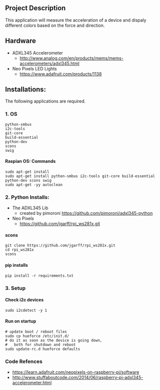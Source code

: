 ## Project Description
This application will measure the acceleration of a device and dispaly different colors based on the force and direction. 

## Hardware
* ADXL345 Accelerometer 
	* http://www.analog.com/en/products/mems/mems-accelerometers/adxl345.html
* Neo Pixels LED Lights
	* https://www.adafruit.com/products/1138


## Installations:
The following applications are required.
### 1. OS 

    python-smbus
    i2c-tools
    git-core
    build-essential
    python-dev
    scons
    swig
    
#### Raspian OS: Commands

    sudo apt-get install 
    sudo apt-get install python-smbus i2c-tools git-core build-essential python-dev scons swig
    sudo apt-get -yy autoclean
 
### 2. Python Installs:
* The ADXL345 Lib 
	* created by pimoroni https://github.com/pimoroni/adxl345-python
* Neo Pixels
	* https://github.com/jgarff/rpi_ws281x.git

#### scons
    git clone https://github.com/jgarff/rpi_ws281x.git
    cd rpi_ws281x
    scons

#### pip installs
	pip install -r requirements.txt


### 3. Setup

#### Check i2c devices
    sudo i2cdetect -y 1
    
#### Run on startup
    # update boot / reboot files
    sudo cp hueforce /etc/init.d/
    # do it as soon as the device is going down,
    #   both for shutdown and reboot
    sudo update-rc.d hueforce defaults
    
### Code Refences
* https://learn.adafruit.com/neopixels-on-raspberry-pi/software
* http://www.stuffaboutcode.com/2014/06/raspberry-pi-adxl345-accelerometer.html